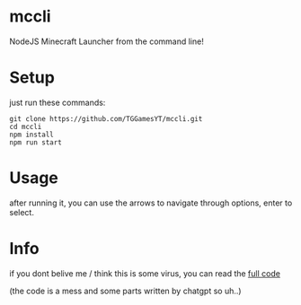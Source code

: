 # mccli
NodeJS Minecraft Launcher from the command line!

# Setup
just run these commands:

```
git clone https://github.com/TGGamesYT/mccli.git
cd mccli
npm install
npm run start
```
# Usage
after running it, you can use the arrows to navigate through options, enter to select.

# Info
if you dont belive me / think this is some virus, you can read the [full code](https://github.com/TGGamesYT/mccli/blob/main/main.js)

(the code is a mess and some parts written by chatgpt so uh..)
